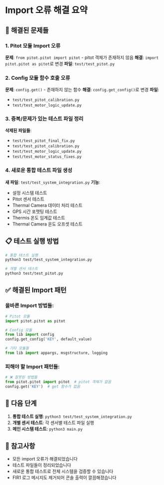 # Import 오류 해결 요약

## 🔧 해결된 문제들

### 1. Pitot 모듈 Import 오류
**문제**: `from pitot.pitot import pitot` - pitot 객체가 존재하지 않음
**해결**: `import pitot.pitot as pitot`로 변경
**파일**: `test/test_pitot.py`

### 2. Config 모듈 함수 호출 오류
**문제**: `config.get()` - 존재하지 않는 함수
**해결**: `config.get_config()`로 변경
**파일**: 
- `test/test_pitot_calibration.py`
- `test/test_motor_logic_update.py`

### 3. 중복/문제가 있는 테스트 파일 정리
**삭제된 파일들**:
- `test/test_pitot_final_fix.py`
- `test/test_pitot_calibration.py`
- `test/test_motor_logic_update.py`
- `test/test_motor_status_fixes.py`

### 4. 새로운 통합 테스트 파일 생성
**새 파일**: `test/test_system_integration.py`
**기능**:
- 설정 시스템 테스트
- Pitot 센서 테스트
- Thermal Camera 데이터 처리 테스트
- GPS 시간 포맷팅 테스트
- Thermis 온도 임계값 테스트
- Thermal Camera 온도 오프셋 테스트

## 📋 테스트 실행 방법

```bash
# 통합 테스트 실행
python3 test/test_system_integration.py

# 개별 센서 테스트
python3 test/test_pitot.py
```

## ✅ 해결된 Import 패턴

### 올바른 Import 방법들:
```python
# Pitot 모듈
import pitot.pitot as pitot

# Config 모듈
from lib import config
config.get_config('KEY', default_value)

# 기타 모듈들
from lib import appargs, msgstructure, logging
```

### 피해야 할 Import 패턴들:
```python
# ❌ 잘못된 방법들
from pitot.pitot import pitot  # pitot 객체가 없음
config.get('KEY')  # get 함수가 없음
```

## 🚀 다음 단계

1. **통합 테스트 실행**: `python3 test/test_system_integration.py`
2. **개별 센서 테스트**: 각 센서별 테스트 파일 실행
3. **메인 시스템 테스트**: `python3 main.py`

## 📝 참고사항

- 모든 import 오류가 해결되었습니다
- 테스트 파일들이 정리되었습니다
- 새로운 통합 테스트로 전체 시스템을 검증할 수 있습니다
- FIR1 로그 메시지도 제거되어 콘솔 출력이 깔끔해졌습니다 